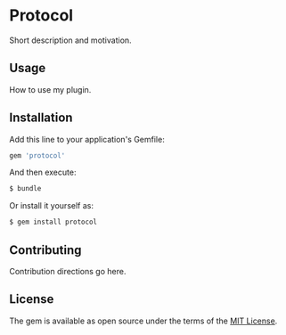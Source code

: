 # Protocol
Short description and motivation.

## Usage
How to use my plugin.

## Installation
Add this line to your application's Gemfile:

```ruby
gem 'protocol'
```

And then execute:
```bash
$ bundle
```

Or install it yourself as:
```bash
$ gem install protocol
```

## Contributing
Contribution directions go here.

## License
The gem is available as open source under the terms of the [MIT License](http://opensource.org/licenses/MIT).
